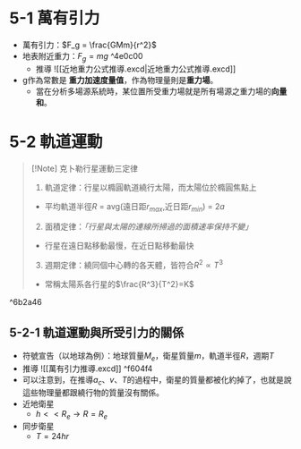 # 5-1 萬有引力
- 萬有引力：$F_g = \frac{GMm}{r^2}$
- 地表附近重力：$F_g = mg$ ^4e0c00
	-  推導 ![[近地重力公式推導.excd|近地重力公式推導.excd]]
- g作為常數是 **重力加速度量值**，作為物理量則是**重力場**。
	- 當在分析多場源系統時，某位置所受重力場就是所有場源之重力場的**向量和**。

# 5-2 軌道運動
> [!Note] 克卜勒行星運動三定律
> 1. 軌道定律：行星以橢圓軌道繞行太陽，而太陽位於橢圓焦點上
> 	- 平均軌道半徑$R$ = avg(遠日距$r_{max}$,近日距$r_{min}$) = $2a$
> 2. 面積定律：*「行星與太陽的連線所掃過的面積速率保持不變」*
> 	- 行星在遠日點移動最慢，在近日點移動最快
> 3. 週期定律：繞同個中心轉的各天體，皆符合$R^2 \propto T^3$
> 	- 常稱太陽系各行星的$\frac{R^3}{T^2}=K$

^6b2a46


## 5-2-1 軌道運動與所受引力的關係
- 符號宣告（以地球為例）：地球質量$M_e$，衛星質量$m$，軌道半徑$R$，週期$T$
- 推導 ![[萬有引力推導.excd]] ^f604f4
- 可以注意到，在推導$a_c$、$v$、$T$的過程中，衛星的質量都被化約掉了，也就是說這些物理量都跟繞行物的質量沒有關係。
- 近地衛星
	- $h<<R_e \rightarrow R = R_e$
- 同步衛星
	- $T = 24 hr$